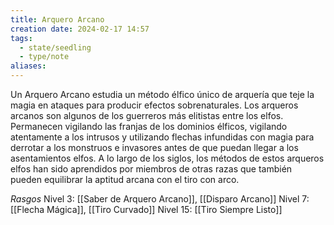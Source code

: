 ```yaml
---
title: Arquero Arcano
creation date: 2024-02-17 14:57
tags:
  - state/seedling
  - type/note
aliases:
---
```

Un Arquero Arcano estudia un método élfico único de arquería que teje la magia en ataques para
producir efectos sobrenaturales. Los arqueros arcanos son algunos de los guerreros más elitistas
entre los elfos. Permanecen vigilando las franjas de los dominios élficos, vigilando atentamente a los intrusos y utilizando flechas infundidas con magia para derrotar a los monstruos e invasores antes de que puedan llegar a los asentamientos elfos. A lo largo de los siglos, los métodos de estos arqueros elfos han sido aprendidos por miembros de otras razas que también pueden equilibrar la aptitud arcana con el tiro con arco.


*Rasgos*
Nivel 3: [[Saber de Arquero Arcano]], [[Disparo Arcano]]
Nivel 7: [[Flecha Mágica]], [[Tiro Curvado]]
Nivel 15: [[Tiro Siempre Listo]]

